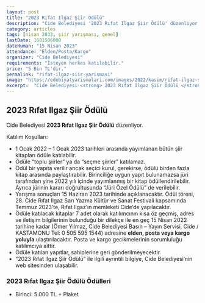 ```yaml
---
layout: post
title: "2023 Rıfat Ilgaz Şiir Ödülü"
description: "Cide Belediyesi '2023 Rıfat Ilgaz Şiir Ödülü' düzenliyor."
category: articles
tags: [nisan 2033, şiir yarışması, genel]
lastDate: 1681506000
dateHuman: "15 Nisan 2023"
attendance: "Elden/Posta/Kargo"
organizer: "Cide Belediyesi"
requirements: "İsteyen herkes katılabilir."
price: "5 Bin TL'dir."
permalink: "rifat-ilgaz-siir-yarismasi"
image: "https://edebiyatyarismalari.com/images/2022/kasim/rifat-ilgaz-siir-yarismasi.jpg"
excerpt:  "Cide Belediyesi <strong> 2023 Rıfat Ilgaz Şiir Ödülü </strong> düzenliyor."
---
```


## 2023 Rıfat Ilgaz Şiir Ödülü
Cide Belediyesi **2023 Rıfat Ilgaz Şiir Ödülü** düzenliyor.  

Katılım Koşulları:
- 1 Ocak 2022 – 1 Ocak 2023 tarihleri arasında yayımlanan bütün şiir kitapları ödüle katılabilir.
- Ödüle “toplu şiirler” ya da “seçme şiirler” katılamaz.
- Ödül bir yapıta verilir ancak seçici kurul, gerekirse, ödülü birden fazla kitap arasında paylaştırabilir. Birinciliğe uygun yapıt bulunamazsa jüri tarafından yine 2022 yılı içinde yayımlanmış bir kitap ödüllendirilebilir. Ayrıca jürinin kararı doğrultusunda “Jüri Özel Ödülü” de verilebilir.
- Yarışma sonuçları 15 Haziran 2023 tarihinde açıklanacaktır. Ödül töreni, 28. Cide Rıfat Ilgaz Sarı Yazma Kültür ve Sanat Festivali kapsamında Temmuz 2023’te, Rıfat Ilgaz’ın memleketi Cide’de yapılacaktır.
- Ödüle katılacak kitaplar 7 adet olarak katılımcının kısa öz geçmiş, adres ve iletişim bilgilerinin bulunduğu bir dilekçe ile en geç 15 Nisan 2022 tarihine kadar (Ömer Yılmaz, Cide Belediyesi Basın – Yayın Servisi, Cide / KASTAMONU Tel: 0 505 595 1544) adresine **elden, posta veya kargo yoluyla** ulaştırılacaktır. Posta ve kargo gecikmelerinin sorumluluğu katılımcıya aittir.
- Ödüle katılan yapıtlar, sahiplerine geri gönderilmeyecektir.
- “2023 Rıfat Ilgaz Şiir Ödülü” ile ilgili ayrıntılı bilgiye, Cide Belediyesi’nin web sitesinden ulaşabilir. 


### 2023 Rıfat Ilgaz Şiir Ödülü Ödülleri
- Birinci: 5.000 TL + Plaket